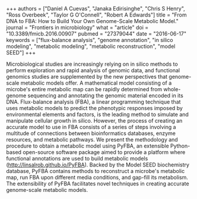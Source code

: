 +++
authors = ["Daniel A Cuevas", "Janaka Edirisinghe", "Chris S Henry", "Ross Overbeek", "Taylor G O'Connell", "Robert A Edwards"]
title = "From DNA to FBA: How to Build Your Own Genome-Scale Metabolic Model."
journal = "Frontiers in microbiology"
what = "article"
doi = "10.3389/fmicb.2016.00907"
pubmed = "27379044"
date = "2016-06-17"
keywords = ["flux-balance analysis", "genome annotation", "in silico modeling", "metabolic modeling", "metabolic reconstruction", "model SEED"]
+++

Microbiological studies are increasingly relying on in silico methods to perform exploration and rapid analysis of genomic data, and functional genomics studies are supplemented by the new perspectives that genome-scale metabolic models offer. A mathematical model consisting of a microbe's entire metabolic map can be rapidly determined from whole-genome sequencing and annotating the genomic material encoded in its DNA. Flux-balance analysis (FBA), a linear programming technique that uses metabolic models to predict the phenotypic responses imposed by environmental elements and factors, is the leading method to simulate and manipulate cellular growth in silico. However, the process of creating an accurate model to use in FBA consists of a series of steps involving a multitude of connections between bioinformatics databases, enzyme resources, and metabolic pathways. We present the methodology and procedure to obtain a metabolic model using PyFBA, an extensible Python-based open-source software package aimed to provide a platform where functional annotations are used to build metabolic models (http://linsalrob.github.io/PyFBA). Backed by the Model SEED biochemistry database, PyFBA contains methods to reconstruct a microbe's metabolic map, run FBA upon different media conditions, and gap-fill its metabolism. The extensibility of PyFBA facilitates novel techniques in creating accurate genome-scale metabolic models.